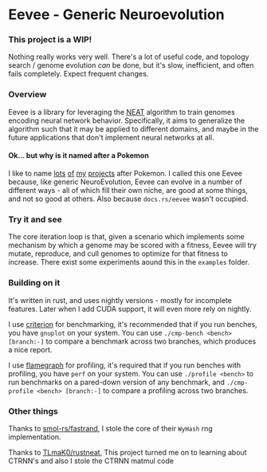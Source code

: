# Eevee - Generic Neuroevolution

### This project is a WIP!

Nothing really works very well. There's a lot of useful code, and topology search / genome evolution _can_ be done,
but it's slow, inefficient, and often fails completely. Expect frequent changes.

### Overview

Eevee is a library for leveraging the [NEAT](https://web.archive.org/web/20241209001646/https://ieeexplore.ieee.org/abstract/document/6790655) algorithm to train genomes encoding neural network behavior. Specifically, it aims to generalize the algorithm such that it may be applied to different domains, and maybe in the future applications that don't implement neural networks at all.

#### Ok... but why is it named after a Pokemon

I like to name [lots](https://github.com/gastrodon/psyduck) [of](https://github.com/gastrodon/groudon) [my](https://github.com/gastrodon/ferrothorn) [projects](https://github.com/gastrodon/scyther) after Pokemon. I called this one Eevee because, like generic NeuroEvolution, Eevee can evolve in a number of different ways - all of which fill their own niche, are good at some things, and not so good at others. Also because `docs.rs/eevee` wasn't occupied.

### Try it and see

The core iteration loop is that, given a scenario which implements some mechanism by which a genome may be scored with a fitness, Eevee will try mutate, reproduce, and cull genomes to optimize for that fitness to increase. There exist some experiments aound this in the `examples` folder.

### Building on it

It's written in rust, and uses nightly versions - mostly for incomplete features. Later when I add CUDA support, it will even more rely on nightly.

I use [criterion](https://github.com/bheisler/criterion.rs) for benchmarking, it's recommended that if you run benches, you have `gnuplot` on your system. You can use `./cmp-bench <bench> [branch:-]` to compare a benchmark across two branches, which produces a nice report.

I use [flamegraph](https://github.com/flamegraph-rs/flamegraph) for profiling, it's required that if you run benches with profiling, you have `perf` on your system. You can use `./profile <bench>` to run benchmarks on a pared-down version of any benchmark, and `./cmp-profile <bench> [branch:-]` to compare a profiling across two branches.

### Other things

Thanks to [smol-rs/fastrand](https://github.com/smol-rs/fastrand), I stole the core of their `WyHash` rng implementation.

Thanks to [TLmaK0/rustneat](https://github.com/TLmaK0/rustneat/), This project turned me on to learning about CTRNN's and also I stole the CTRNN matmul code

